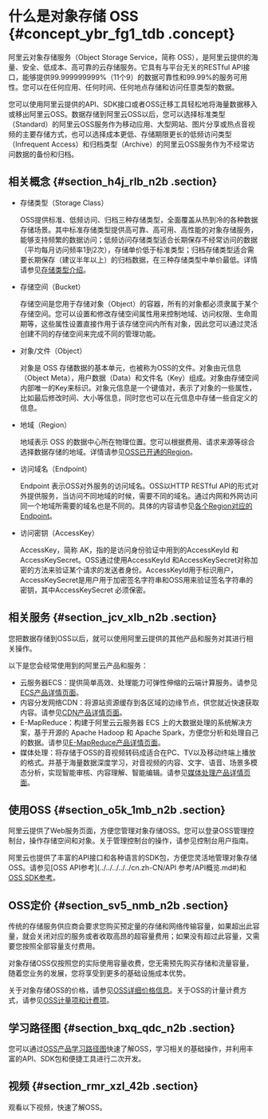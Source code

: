 # 什么是对象存储 OSS {#concept_ybr_fg1_tdb .concept}

阿里云对象存储服务（Object Storage Service，简称 OSS），是阿里云提供的海量、安全、低成本、高可靠的云存储服务。它具有与平台无关的RESTful API接口，能够提供99.999999999%（11个9）的数据可靠性和99.99%的服务可用性。您可以在任何应用、任何时间、任何地点存储和访问任意类型的数据。

您可以使用阿里云提供的API、SDK接口或者OSS迁移工具轻松地将海量数据移入或移出阿里云OSS。数据存储到阿里云OSS以后，您可以选择标准类型（Standard）的阿里云OSS服务作为移动应用、大型网站、图片分享或热点音视频的主要存储方式，也可以选择成本更低、存储期限更长的低频访问类型（Infrequent Access）和归档类型（Archive）的阿里云OSS服务作为不经常访问数据的备份和归档。

## 相关概念 {#section_h4j_rlb_n2b .section}

-   存储类型（Storage Class）

    OSS提供标准、低频访问、归档三种存储类型，全面覆盖从热到冷的各种数据存储场景。其中标准存储类型提供高可靠、高可用、高性能的对象存储服务，能够支持频繁的数据访问；低频访问存储类型适合长期保存不经常访问的数据（平均每月访问频率1到2次），存储单价低于标准类型；归档存储类型适合需要长期保存（建议半年以上）的归档数据，在三种存储类型中单价最低。详情请参见[存储类型介绍](../../../../../cn.zh-CN/开发指南/存储类型/存储类型介绍.md#)。

-   存储空间（Bucket）

    存储空间是您用于存储对象（Object）的容器，所有的对象都必须隶属于某个存储空间。您可以设置和修改存储空间属性用来控制地域、访问权限、生命周期等，这些属性设置直接作用于该存储空间内所有对象，因此您可以通过灵活创建不同的存储空间来完成不同的管理功能。

-   对象/文件（Object）

    对象是 OSS 存储数据的基本单元，也被称为OSS的文件。对象由元信息（Object Meta），用户数据（Data）和文件名（Key）组成。对象由存储空间内部唯一的Key来标识。对象元信息是一个键值对，表示了对象的一些属性，比如最后修改时间、大小等信息，同时您也可以在元信息中存储一些自定义的信息。

-   地域（Region）

    地域表示 OSS 的数据中心所在物理位置。您可以根据费用、请求来源等综合选择数据存储的地域。详情请参见[OSS已开通的Region](../../../../../cn.zh-CN/开发指南/访问域名（Endpoint）/访问域名和数据中心.md#)。

-   访问域名（Endpoint）

    Endpoint 表示OSS对外服务的访问域名。OSS以HTTP RESTful API的形式对外提供服务，当访问不同地域的时候，需要不同的域名。通过内网和外网访问同一个地域所需要的域名也是不同的。具体的内容请参见[各个Region对应的Endpoint](../../../../../cn.zh-CN/开发指南/访问域名（Endpoint）/访问域名和数据中心.md#)。

-   访问密钥（AccessKey）

    AccessKey，简称 AK，指的是访问身份验证中用到的AccessKeyId 和AccessKeySecret。OSS通过使用AccessKeyId 和AccessKeySecret对称加密的方法来验证某个请求的发送者身份。AccessKeyId用于标识用户，AccessKeySecret是用户用于加密签名字符串和OSS用来验证签名字符串的密钥，其中AccessKeySecret 必须保密。


## 相关服务 {#section_jcv_xlb_n2b .section}

您把数据存储到OSS以后，就可以使用阿里云提供的其他产品和服务对其进行相关操作。

以下是您会经常使用到的阿里云产品和服务：

-   云服务器ECS：提供简单高效、处理能力可弹性伸缩的云端计算服务。请参见[ECS产品详情页面](https://www.aliyun.com/product/ecs)。
-   内容分发网络CDN：将源站资源缓存到各区域的边缘节点，供您就近快速获取内容。请参见[CDN产品详情页面](https://www.aliyun.com/product/cdn)。
-   E-MapReduce：构建于阿里云云服务器 ECS 上的大数据处理的系统解决方案，基于开源的 Apache Hadoop 和 Apache Spark，方便您分析和处理自己的数据。请参见[E-MapReduce产品详情页面](https://www.aliyun.com/product/emapreduce)。
-   媒体处理：将存储于OSS的音视频转码成适合在PC、TV以及移动终端上播放的格式。并基于海量数据深度学习，对音视频的内容、文字、语音、场景多模态分析，实现智能审核、内容理解、智能编辑。请参见[媒体处理产品详情页面](https://www.aliyun.com/product/mts)。

## 使用OSS {#section_o5k_1mb_n2b .section}

阿里云提供了Web服务页面，方便您管理对象存储OSS。您可以登录OSS管理控制台，操作存储空间和对象。关于管理控制台的操作，请参见控制台用户指南。

阿里云也提供了丰富的API接口和各种语言的SDK包，方便您灵活地管理对象存储OSS。请参见[OSS API参考](../../../../../cn.zh-CN/API 参考/API概览.md#)和[OSS SDK参考](https://help.aliyun.com/document_detail/52834.html)。

## OSS定价 {#section_sv5_nmb_n2b .section}

传统的存储服务供应商会要求您购买预定量的存储和网络传输容量，如果超出此容量，就会关闭对应的服务或者收取高昂的超容量费用；如果没有超过此容量，又需要您按照全部容量支付费用。

对象存储OSS仅按照您的实际使用容量收费，您无需预先购买存储和流量容量，随着您业务的发展，您将享受到更多的基础设施成本优势。

关于对象存储OSS的价格，请参见[OSS详细价格信息](https://www.aliyun.com/price/product#/oss/detail)。关于OSS的计量计费方式，请参见[OSS计量项和计费项](../../../../../cn.zh-CN/计量计费/计量项和计费项.md#)。

## 学习路径图 {#section_bxq_qdc_n2b .section}

您可以通过[OSS产品学习路径图](https://help.aliyun.com/learn/learningpath/oss.html)快速了解OSS，学习相关的基础操作，并利用丰富的API、SDK包和便捷工具进行二次开发。

## 视频 {#section_rmr_xzl_42b .section}

观看以下视频，快速了解OSS。

